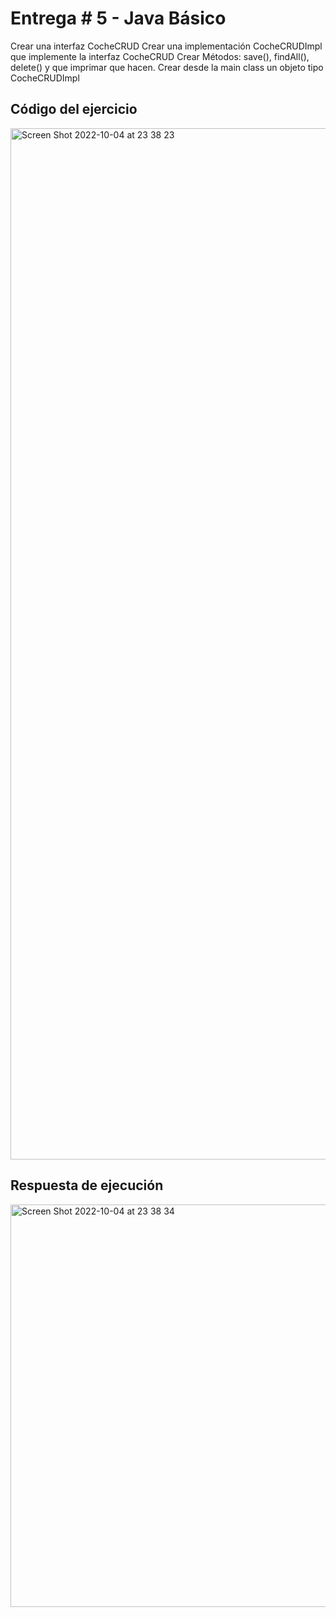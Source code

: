 # Entrega # 5 - Java Básico

Crear una interfaz CocheCRUD
Crear una implementación CocheCRUDImpl que implemente la interfaz CocheCRUD
Crear Métodos: save(), findAll(), delete() y que imprimar que hacen.
Crear desde la main class un objeto tipo CocheCRUDImpl

## Código del ejercicio
<img width="1650" alt="Screen Shot 2022-10-04 at 23 38 23" src="https://user-images.githubusercontent.com/42775364/193982504-65967074-b8b0-4c56-8773-42a5360dba30.png">


## Respuesta de ejecución
<img width="644" alt="Screen Shot 2022-10-04 at 23 38 34" src="https://user-images.githubusercontent.com/42775364/193982508-529b1620-2d45-433c-adcf-173a4d6c9a25.png">
